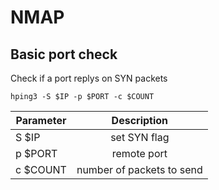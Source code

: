 # NMAP

## Basic port check

Check if a port replys on SYN packets

`hping3 -S $IP -p $PORT -c $COUNT`

| Parameter        | Description           |
| ------------- |:-------------:| 
| S $IP | set SYN flag | 
| p $PORT | remote port | 
| c $COUNT | number of packets to send| 